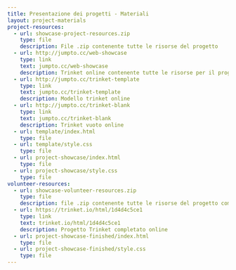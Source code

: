 ```yaml
---
title: Presentazione dei progetti - Materiali
layout: project-materials
project-resources:
  - url: showcase-project-resources.zip
    type: file
    description: File .zip contenente tutte le risorse del progetto
  - url: http://jumpto.cc/web-showcase
    type: link
    text: jumpto.cc/web-showcase
    description: Trinket online contenente tutte le risorse per il progetto "Presentazione dei progetti"
  - url: http://jumpto.cc/trinket-template
    type: link
    text: jumpto.cc/trinket-template
    description: Modello trinket online
  - url: http://jumpto.cc/trinket-blank
    type: link
    text: jumpto.cc/trinket-blank
    description: Trinket vuoto online
  - url: template/index.html
    type: file
  - url: template/style.css
    type: file
  - url: project-showcase/index.html
    type: file
  - url: project-showcase/style.css
    type: file
volunteer-resources:
  - url: showcase-volunteer-resources.zip
    type: file
    description: file .zip contenente tutte le risorse del progetto completato
  - url: https://trinket.io/html/1d4d4c5ce1
    type: link
    text: trinket.io/html/1d4d4c5ce1
    description: Progetto Trinket completato online
  - url: project-showcase-finished/index.html
    type: file
  - url: project-showcase-finished/style.css
    type: file
---
```

